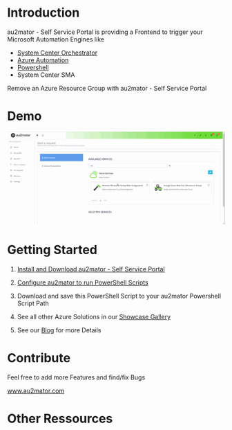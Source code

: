 # Introduction

au2mator - Self Service Portal is providing a Frontend to trigger your Microsoft Automation Engines like

- <a href="https://www.au2mator.com/orchestrator/?utm_source=github&utm_medium=social&utm_campaign=AZURE_AssignResourceGroupRole&utm_content=Readme" target="_blank">System Center Orchestrator</a>
- <a href="https://www.au2mator.com/AzureAutomation/?utm_source=github&utm_medium=social&utm_campaign=AZURE_AssignResourceGroupRole&utm_content=Readme" target="_blank">Azure Automation</a>
- <a href="https://www.au2mator.com/Powershell/?utm_source=github&utm_medium=social&utm_campaign=AZURE_AssignResourceGroupRole&utm_content=Readme" target="_blank">Powershell</a>
- System Center SMA

Remove an Azure Resource Group with au2mator - Self Service Portal




# Demo
![Demo](/DEMO/AZUREAssignRoletoResourceGroup.gif)

# Getting Started

1.	<a href="https://au2mator.com/documentation/install-or-update-au2mator-self-service-portal/?utm_source=github&utm_medium=social&utm_campaign=AZURE_AssignResourceGroupRole&utm_content=Readme" target="_blank">Install and Download au2mator - Self Service Portal</a>

2.	<a href="https://au2mator.com/documentation/use-powershell-with-au2mator/?utm_source=github&utm_medium=social&utm_campaign=AZURE_AssignResourceGroupRole&utm_content=Readme" target="_blank">Configure au2mator to run PowerShell Scripts</a>

3.	Download and save this PowerShell Script to your au2mator Powershell Script Path

4. See all other Azure Solutions in our <a href="https://au2mator.com/Azure/?utm_source=github&utm_medium=social&utm_campaign=AZURE_AssignResourceGroupRole&utm_content=Readme">Showcase Gallery</a>

5. See our <a href="https://au2mator.com/blog/?utm_source=github&utm_medium=social&utm_campaign=AZURE_AssignResourceGroupRole&utm_content=Readme">Blog</a> for more Details



# Contribute

Feel free to add more Features and find/fix Bugs

<a href="https://au2mator.com/?utm_source=github&utm_medium=social&utm_campaign=AZURE_AssignResourceGroupRole&utm_content=Readme" target="_blank">www.au2mator.com</a>

# Other Ressources